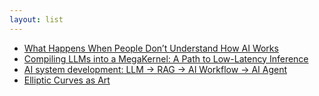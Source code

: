 ```yaml
---
layout: list
---
```


 - [What Happens When People Don’t Understand How AI Works](https://www.theatlantic.com/culture/archive/2025/06/artificial-intelligence-illiteracy/683021/)
 - [Compiling LLMs into a MegaKernel: A Path to Low-Latency Inference](https://zhihaojia.medium.com/compiling-llms-into-a-megakernel-a-path-to-low-latency-inference-cf7840913c17)
 - [AI system development: LLM → RAG → AI Workflow → AI Agent](https://www.codelink.io/blog/post/ai-system-development-llm-rag-ai-workflow-agent)
 - [Elliptic Curves as Art](https://elliptic-curves.art/)
